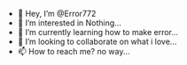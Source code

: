 - 👋 Hey, I’m @Error772
- 👀 I’m interested in Nothing...
- 🌱 I’m currently learning how to make error...
- 💞️ I’m looking to collaborate on what i love...
- 📫 How to reach me? no way...


